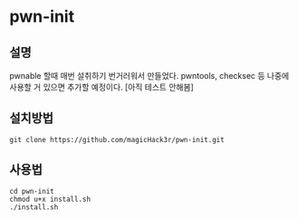 # pwn-init


## 설명
pwnable 할때 매번 설취하기 번거러워서 만들었다. pwntools, checksec 등 나중에 사용할 거 있으면 추가할 예정이다. [아직 테스트 안해봄]

## 설치방법
```
git clone https://github.com/magicHack3r/pwn-init.git
```

## 사용법
```
cd pwn-init
chmod u+x install.sh
./install.sh
```

